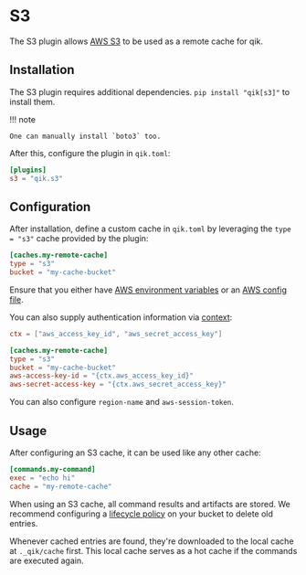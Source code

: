 # S3

The S3 plugin allows [AWS S3](https://aws.amazon.com/s3/) to be used as a remote cache for qik.

## Installation

The S3 plugin requires additional dependencies. `pip install "qik[s3]"` to install them.

!!! note

    One can manually install `boto3` too.

After this, configure the plugin in `qik.toml`:

```toml
[plugins]
s3 = "qik.s3"
```

## Configuration

After installation, define a custom cache in `qik.toml` by leveraging the `type = "s3"` cache provided by the plugin:

```toml
[caches.my-remote-cache]
type = "s3"
bucket = "my-cache-bucket"
```

Ensure that you either have [AWS environment variables](https://boto3.amazonaws.com/v1/documentation/api/latest/guide/configuration.html#using-environment-variables) or an [AWS config file](https://boto3.amazonaws.com/v1/documentation/api/latest/guide/configuration.html#using-a-configuration-file).

You can also supply authentication information via [context](context.md):

```toml
ctx = ["aws_access_key_id", "aws_secret_access_key"]

[caches.my-remote-cache]
type = "s3"
bucket = "my-cache-bucket"
aws-access-key-id = "{ctx.aws_access_key_id}"
aws-secret-access-key = "{ctx.aws_secret_access_key}"
```

You can also configure `region-name` and `aws-session-token`.

## Usage

After configuring an S3 cache, it can be used like any other cache:

```toml
[commands.my-command]
exec = "echo hi"
cache = "my-remote-cache"
```

When using an S3 cache, all command results and artifacts are stored. We recommend configuring a [lifecycle policy](https://docs.aws.amazon.com/AmazonS3/latest/userguide/object-lifecycle-mgmt.html) on your bucket to delete old entries.

Whenever cached entries are found, they're downloaded to the local cache at `._qik/cache` first. This local cache serves as a hot cache if the commands are executed again.
